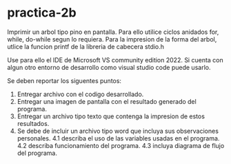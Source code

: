 # practica-2b
Imprimir un arbol tipo pino en pantalla.
Para ello utilice ciclos anidados for, while, do-while segun lo requiera.
Para la impresion de la forma del arbol, utlice la funcion printf de la libreria de cabecera stdio.h

Use para ello el IDE de Microsoft VS community edition 2022. Si cuenta con algun otro entorno de desarrollo como visual studio code puede usarlo. 

Se deben reportar los siguentes puntos:
1. Entregar archivo con el codigo desarrollado.
2. Entregar una imagen de pantalla con el resultado generado del programa.
3. Entregar un archivo tipo texto que contenga la impresion de estos resultados.
4. Se debe de incluir un archivo tipo word que incluya sus observaciones personales.
   4.1 describa el uso de las variables usadas en el programa.
   4.2 describa funcionamiento del programa.
   4.3 incluya diagrama de flujo del programa.
